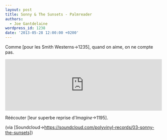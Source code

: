 ```yaml
---
layout: post
title: Sonny & The Sunsets - Palmreader
authors:
  - Joe Gantdelaine
wordpress_id: 1238
date: '2013-05-28 12:00:00 +0200'
---
```

Comme [pour les Smith Westerns->1235], quand on aime, on ne compte pas.

<iframe width="100%" height="166" scrolling="no" frameborder="no" src="https://w.soundcloud.com/player/?url=http%3A%2F%2Fapi.soundcloud.com%2Ftracks%2F75240466"></iframe>

Réécouter [leur superbe reprise d'*Imagine*->1195].

(via [Soundcloud->https://soundcloud.com/polyvinyl-records/03-sonny-the-sunsets])
